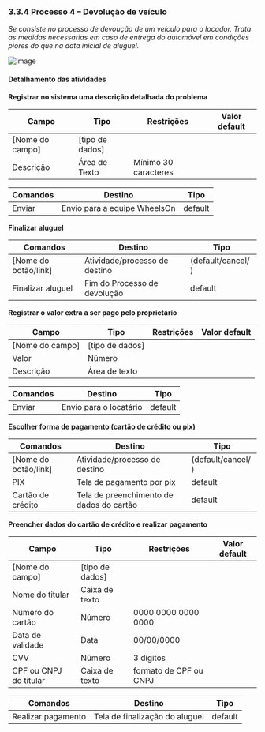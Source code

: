 ### 3.3.4 Processo 4 – Devolução de veículo

_Se consiste no processo de devoução de um veículo para o locador. Trata as medidas necessarias em caso de entrega do automóvel em condições piores do que na data inicial de aluguel._

![image](https://github.com/ICEI-PUC-Minas-PPLES-TI/plf-es-2024-1-ti2-1372100-grupo-1-wheelson/assets/129300086/cc8d968b-a61c-4bdb-b573-8a29624fea2e)




#### Detalhamento das atividades



**Registrar no sistema uma descrição detalhada do problema**

| **Campo**       | **Tipo**         | **Restrições** | **Valor default** |
| ---             | ---              | ---            | ---               |
| [Nome do campo] | [tipo de dados]  |                |                   |
|  Descrição      | Área de Texto    | Mínimo 30 caracteres |                |

| **Comandos**         |  **Destino**                   | **Tipo** |
| ---                  | ---                            | ---               |
| Enviar            | Envio para a equipe WheelsOn     | default           |


**Finalizar aluguel**


| **Comandos**         |  **Destino**                   | **Tipo** |
| ---                  | ---                            | ---               |
| [Nome do botão/link] | Atividade/processo de destino  | (default/cancel/  ) |
| Finalizar aluguel            | Fim do Processo de devolução     | default           |


**Registrar o valor extra a ser pago pelo proprietário**

| **Campo**       | **Tipo**         | **Restrições** | **Valor default** |
| ---             | ---              | ---            | ---               |
| [Nome do campo] | [tipo de dados]  |                |                   |
| Valor               | Número       |                |                   |
| Descrição           | Área de texto       |                |                   |

| **Comandos**         |  **Destino**                   | **Tipo** |
| ---                  | ---                            | ---               |
| Enviar            | Envio para o locatário     | default           |

**Escolher forma de pagamento (cartão de crédito ou pix)**

| **Comandos**         |  **Destino**                   | **Tipo**          |
| ---                  | ---                            | ---               |
| [Nome do botão/link] | Atividade/processo de destino  | (default/cancel/  ) |
| PIX                  | Tela de pagamento por pix      | default                  |
|   Cartão de crédito |  Tela de preenchimento de dados do cartão| default       |

**Preencher dados do cartão de crédito e realizar pagamento**

| **Campo**       | **Tipo**         | **Restrições** | **Valor default** |
| ---             | ---              | ---            | ---               |
| [Nome do campo] | [tipo de dados]  |                |                   |
|  Nome do titular  | Caixa de texto  |                |                   |
|  Número do cartão     |    Número   |0000 0000 0000 0000    |                   |
|   Data de validade  |    Data        |   00/00/0000       |                   |
|  CVV               |    Número              |3 dígitos                |           |
|CPF ou CNPJ do titular   |Caixa de texto   |      formato de CPF ou CNPJ          |   |

| **Comandos**         |  **Destino**                   | **Tipo** |
| ---                  | ---                            | ---               |
| Realizar pagamento   |Tela de finalização do aluguel    | default           |



















